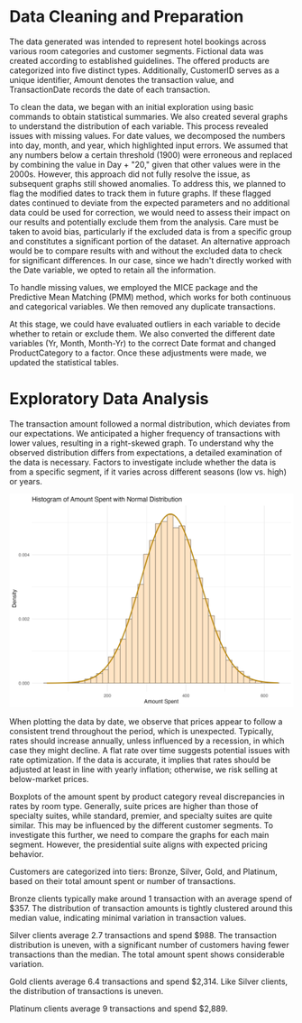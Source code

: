 # Data Cleaning and Preparation


The data generated was intended to represent hotel bookings across various room categories and customer segments. Fictional data was created according to established guidelines. The offered products are categorized into five distinct types. Additionally, CustomerID serves as a unique identifier, Amount denotes the transaction value, and TransactionDate records the date of each transaction.

To clean the data, we began with an initial exploration using basic commands to obtain statistical summaries. We also created several graphs to understand the distribution of each variable. This process revealed issues with missing values. For date values, we decomposed the numbers into day, month, and year, which highlighted input errors. We assumed that any numbers below a certain threshold (1900) were erroneous and replaced by combining the value in Day + "20," given that other values were in the 2000s. However, this approach did not fully resolve the issue, as subsequent graphs still showed anomalies. To address this, we planned to flag the modified dates to track them in future graphs. If these flagged dates continued to deviate from the expected parameters and no additional data could be used for correction, we would need to assess their impact on our results and potentially exclude them from the analysis. Care must be taken to avoid bias, particularly if the excluded data is from a specific group and constitutes a significant portion of the dataset. An alternative approach would be to compare results with and without the excluded data to check for significant differences. In our case, since we hadn't directly worked with the Date variable, we opted to retain all the information.

To handle missing values, we employed the MICE package and the Predictive Mean Matching (PMM) method, which works for both continuous and categorical variables. We then removed any duplicate transactions.

At this stage, we could have evaluated outliers in each variable to decide whether to retain or exclude them. We also converted the different date variables (Yr, Month, Month-Yr) to the correct Date format and changed ProductCategory to a factor. Once these adjustments were made, we updated the statistical tables.

# Exploratory Data Analysis

The transaction amount followed a normal distribution, which deviates from our expectations. We anticipated a higher frequency of transactions with lower values, resulting in a right-skewed graph. To understand why the observed distribution differs from expectations, a detailed examination of the data is necessary. Factors to investigate include whether the data is from a specific segment, if it varies across different seasons (low vs. high) or years.

![Image 1](views/Amount2.png)

When plotting the data by date, we observe that prices appear to follow a consistent trend throughout the period, which is unexpected. Typically, rates should increase annually, unless influenced by a recession, in which case they might decline. A flat rate over time suggests potential issues with rate optimization. If the data is accurate, it implies that rates should be adjusted at least in line with yearly inflation; otherwise, we risk selling at below-market prices.

Boxplots of the amount spent by product category reveal discrepancies in rates by room type. Generally, suite prices are higher than those of specialty suites, while standard, premier, and specialty suites are quite similar. This may be influenced by the different customer segments. To investigate this further, we need to compare the graphs for each main segment. However, the presidential suite aligns with expected pricing behavior.

Customers are categorized into tiers: Bronze, Silver, Gold, and Platinum, based on their total amount spent or number of transactions.

Bronze clients typically make around 1 transaction with an average spend of $357. The distribution of transaction amounts is tightly clustered around this median value, indicating minimal variation in transaction values.

Silver clients average 2.7 transactions and spend $988. The transaction distribution is uneven, with a significant number of customers having fewer transactions than the median. The total amount spent shows considerable variation.

Gold clients average 6.4 transactions and spend $2,314. Like Silver clients, the distribution of transactions is uneven.

Platinum clients average 9 transactions and spend $2,889.

